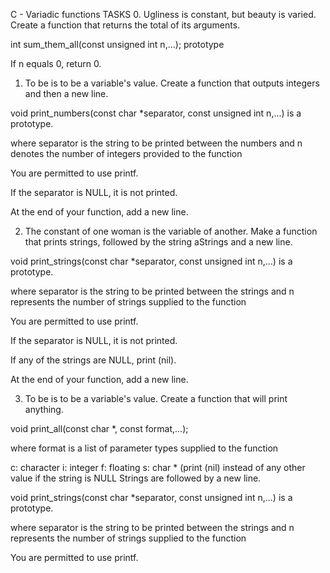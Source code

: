 C - Variadic functions TASKS 0. Ugliness is constant, but beauty is varied.
Create a function that returns the total of its arguments.

int sum_them_all(const unsigned int n,...); prototype

If n equals 0, return 0.

1. To be is to be a variable's value.
Create a function that outputs integers and then a new line.

void print_numbers(const char *separator, const unsigned int n,...) is a prototype.

where separator is the string to be printed between the numbers and n denotes the number of integers provided to the function

You are permitted to use printf.

If the separator is NULL, it is not printed.

At the end of your function, add a new line.

2. The constant of one woman is the variable of another.
Make a function that prints strings, followed by the string aStrings and a new line.

void print_strings(const char *separator, const unsigned int n,...) is a prototype.

where separator is the string to be printed between the strings and n represents the number of strings supplied to the function

You are permitted to use printf.

If the separator is NULL, it is not printed.

If any of the strings are NULL, print (nil).

At the end of your function, add a new line.

3. To be is to be a variable's value.
Create a function that will print anything.

void print_all(const char *, const format,...);

where format is a list of parameter types supplied to the function

c: character i: integer
f: floating
s: char * (print (nil) instead of any other value if the string is NULL
Strings are followed by a new line.

void print_strings(const char *separator, const unsigned int n,...) is a prototype.

where separator is the string to be printed between the strings and n represents the number of strings supplied to the function

You are permitted to use printf.
